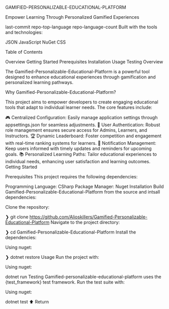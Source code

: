GAMIFIED-PERSONALIZABLE-EDUCATIONAL-PLATFORM

Empower Learning Through Personalized Gamified Experiences

last-commit repo-top-language repo-language-count
Built with the tools and technologies:

JSON JavaScript NuGet CSS

Table of Contents

Overview
Getting Started
Prerequisites
Installation
Usage
Testing
Overview

The Gamified-Personalizable-Educational-Platform is a powerful tool designed to enhance educational experiences through gamification and personalized learning pathways.

Why Gamified-Personalizable-Educational-Platform?

This project aims to empower developers to create engaging educational tools that adapt to individual learner needs. The core features include:

🎮 Centralized Configuration: Easily manage application settings through appsettings.json for seamless adjustments.
🔑 User Authentication: Robust role management ensures secure access for Admins, Learners, and Instructors.
🏆 Dynamic Leaderboard: Foster competition and engagement with real-time ranking systems for learners.
📩 Notification Management: Keep users informed with timely updates and reminders for upcoming goals.
📚 Personalized Learning Paths: Tailor educational experiences to individual needs, enhancing user satisfaction and learning outcomes.
Getting Started

Prerequisites
This project requires the following dependencies:

Programming Language: CSharp
Package Manager: Nuget
Installation
Build Gamified-Personalizable-Educational-Platform from the source and intsall dependencies:

Clone the repository:

❯ git clone https://github.com/Alioskillers/Gamified-Personalizable-Educational-Platform
Navigate to the project directory:

❯ cd Gamified-Personalizable-Educational-Platform
Install the dependencies:

Using nuget:

❯ dotnet restore
Usage
Run the project with:

Using nuget:

dotnet run
Testing
Gamified-personalizable-educational-platform uses the {test_framework} test framework. Run the test suite with:

Using nuget:

dotnet test
⬆ Return
